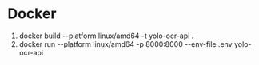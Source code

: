 
# Docker

1. docker build --platform linux/amd64 -t yolo-ocr-api .
2. docker run --platform linux/amd64 -p 8000:8000 --env-file .env yolo-ocr-api